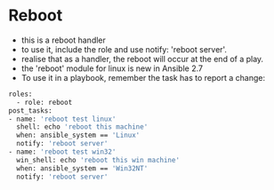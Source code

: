 Reboot
======

* this is a reboot handler
* to use it, include the role and use notify: 'reboot server'.
* realise that as a handler, the reboot will occur at the end of a play.
* the 'reboot' module for linux is new in Ansible 2.7
* To use it in a playbook, remember the task has to report a change:
```bash
roles:
  - role: reboot
post_tasks:
- name: 'reboot test linux'
  shell: echo 'reboot this machine'
  when: ansible_system == 'Linux'
  notify: 'reboot server'
- name: 'reboot test win32'
  win_shell: echo 'reboot this win machine'
  when: ansible_system == 'Win32NT'
  notify: 'reboot server'
```
